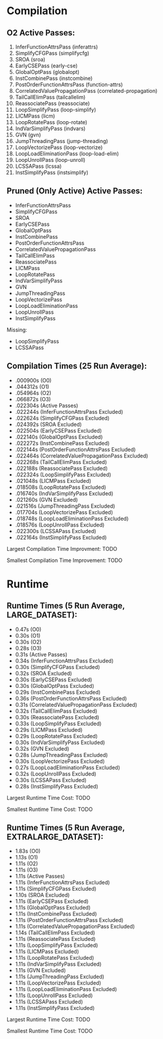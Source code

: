 # Compilation

## O2 Active Passes: 
1. InferFunctionAttrsPass (inferattrs)
2. SimplifyCFGPass (simplifycfg)
3. SROA (sroa)
4. EarlyCSEPass (early-cse)
5. GlobalOptPass (globalopt)
6. InstCombinePass (instcombine)
7. PostOrderFunctionAttrsPass (function-attrs)
8. CorrelatedValuePropagationPass (correlated-propagation)
9. TailCallElimPass (tailcallelim)
10. ReassociatePass (reassociate)
11. LoopSimplifyPass (loop-simplify)
12. LICMPass (licm)
13. LoopRotatePass (loop-rotate)
14. IndVarSimplifyPass (indvars)
15. GVN (gvn)
16. JumpThreadingPass (jump-threading)
17. LoopVectorizePass (loop-vectorize)
18. LoopLoadEliminationPass (loop-load-elim)
19. LoopUnrollPass (loop-unroll)
20. LCSSAPass (lcssa)
21. InstSimplifyPass (instsimplify)

## Pruned (Only Active) Active Passes:
* InferFunctionAttrsPass
* SimplifyCFGPass
* SROA
* EarlyCSEPass
* GlobalOptPass
* InstCombinePass
* PostOrderFunctionAttrsPass
* CorrelatedValuePropagationPass
* TailCallElimPass
* ReassociatePass
* LICMPass
* LoopRotatePass
* IndVarSimplifyPass
* GVN
* JumpThreadingPass
* LoopVectorizePass
* LoopLoadEliminationPass
* LoopUnrollPass
* InstSimplifyPass

Missing:
* LoopSimplifyPass
* LCSSAPass

## Compilation Times (25 Run Average):
* .000900s (O0)
* .044312s (O1)
* .054964s (O2)
* .066872s (O3)
* .022304s (Active Passes)
* .022244s (InferFunctionAttrsPass Excluded)
* .022624s (SimplifyCFGPass Excluded)
* .024392s (SROA Excluded)
* .022504s (EarlyCSEPass Excluded)
* .022140s (GlobalOptPass Excluded)
* .022272s (InstCombinePass Excluded)
* .022144s (PostOrderFunctionAttrsPass Excluded)
* .022464s (CorrelatedValuePropagationPass Excluded)
* .022268s (TailCallElimPass Excluded)
* .022188s (ReassociatePass Excluded)
* .022324s (LoopSimplifyPass Excluded)
* .021048s (LICMPass Excluded)
* .018508s (LoopRotatePass Excluded)
* .016740s (IndVarSimplifyPass Excluded)
* .021260s (GVN Excluded)
* .021516s (JumpThreadingPass Excluded)
* .017704s (LoopVectorizePass Excluded)
* .018748s (LoopLoadEliminationPass Excluded)
* .018576s (LoopUnrollPass Excluded)
* .022300s (LCSSAPass Excluded)
* .022164s (InstSimplifyPass Excluded)

Largest Compilation Time Improvment: TODO

Smallest Compilation Time Improvement: TODO

# Runtime

## Runtime Times (5 Run Average, LARGE_DATASET):
* 0.47s (O0)
* 0.30s (O1)
* 0.30s (O2)
* 0.28s (O3)
* 0.31s (Active Passes)
* 0.34s (InferFunctionAttrsPass Excluded)
* 0.30s (SimplifyCFGPass Excluded)
* 0.32s (SROA Excluded)
* 0.30s (EarlyCSEPass Excluded)
* 0.30s (GlobalOptPass Excluded)
* 0.29s (InstCombinePass Excluded)
* 0.36s (PostOrderFunctionAttrsPass Excluded)
* 0.31s (CorrelatedValuePropagationPass Excluded)
* 0.32s (TailCallElimPass Excluded)
* 0.30s (ReassociatePass Excluded)
* 0.33s (LoopSimplifyPass Excluded)
* 0.29s (LICMPass Excluded)
* 0.29s (LoopRotatePass Excluded)
* 0.30s (IndVarSimplifyPass Excluded)
* 0.32s (GVN Excluded)
* 0.28s (JumpThreadingPass Excluded)
* 0.30s (LoopVectorizePass Excluded)
* 0.27s (LoopLoadEliminationPass Excluded)
* 0.32s (LoopUnrollPass Excluded)
* 0.30s (LCSSAPass Excluded)
* 0.28s (InstSimplifyPass Excluded)
 
Largest Runtime Time Cost: TODO

Smallest Runtime Time Cost: TODO

## Runtime Times (5 Run Average, EXTRALARGE_DATASET):
* 1.83s (O0)
* 1.13s (O1)
* 1.11s (O2)
* 1.11s (O3)
* 1.11s (Active Passes)
* 1.11s (InferFunctionAttrsPass Excluded)
* 1.11s (SimplifyCFGPass Excluded)
* 1.10s (SROA Excluded)
* 1.11s (EarlyCSEPass Excluded)
* 1.11s (GlobalOptPass Excluded)
* 1.11s (InstCombinePass Excluded)
* 1.11s (PostOrderFunctionAttrsPass Excluded)
* 1.11s (CorrelatedValuePropagationPass Excluded)
* 1.14s (TailCallElimPass Excluded)
* 1.11s (ReassociatePass Excluded)
* 1.11s (LoopSimplifyPass Excluded)
* 1.11s (LICMPass Excluded)
* 1.11s (LoopRotatePass Excluded)
* 1.11s (IndVarSimplifyPass Excluded)
* 1.11s (GVN Excluded)
* 1.11s (JumpThreadingPass Excluded)
* 1.11s (LoopVectorizePass Excluded)
* 1.11s (LoopLoadEliminationPass Excluded)
* 1.11s (LoopUnrollPass Excluded)
* 1.11s (LCSSAPass Excluded)
* 1.11s (InstSimplifyPass Excluded)
 
Largest Runtime Time Cost: TODO

Smallest Runtime Time Cost: TODO
